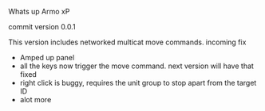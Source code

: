 Whats up Armo xP


commit version 0.0.1

This version includes networked multicat move commands.
incoming fix
- Amped up panel
- all the keys now trigger the move command. next version will have that fixed
- right click is buggy, requires the unit group to stop apart from the target ID
- alot more
  
